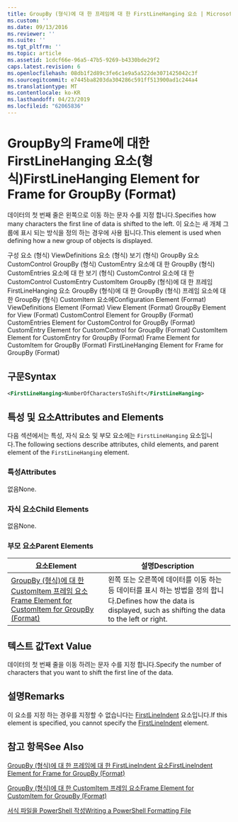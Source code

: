 ```yaml
---
title: GroupBy (형식)에 대 한 프레임에 대 한 FirstLineHanging 요소 | Microsoft Docs
ms.custom: ''
ms.date: 09/13/2016
ms.reviewer: ''
ms.suite: ''
ms.tgt_pltfrm: ''
ms.topic: article
ms.assetid: 1cdcf66e-96a5-47b5-9269-b4330bde29f2
caps.latest.revision: 6
ms.openlocfilehash: 08db1f2d89c3fe6c1e9a5a522de3071425042c3f
ms.sourcegitcommit: e7445ba8203da304286c591ff513900ad1c244a4
ms.translationtype: MT
ms.contentlocale: ko-KR
ms.lasthandoff: 04/23/2019
ms.locfileid: "62065836"
---
```

# <a name="firstlinehanging-element-for-frame-for-groupby-format"></a><span data-ttu-id="c70a1-102">GroupBy의 Frame에 대한 FirstLineHanging 요소(형식)</span><span class="sxs-lookup"><span data-stu-id="c70a1-102">FirstLineHanging Element for Frame for GroupBy (Format)</span></span>

<span data-ttu-id="c70a1-103">데이터의 첫 번째 줄은 왼쪽으로 이동 하는 문자 수를 지정 합니다.</span><span class="sxs-lookup"><span data-stu-id="c70a1-103">Specifies how many characters the first line of data is shifted to the left.</span></span> <span data-ttu-id="c70a1-104">이 요소는 새 개체 그룹에 표시 되는 방식을 정의 하는 경우에 사용 됩니다.</span><span class="sxs-lookup"><span data-stu-id="c70a1-104">This element is used when defining how a new group of objects is displayed.</span></span>

<span data-ttu-id="c70a1-105">구성 요소 (형식) ViewDefinitions 요소 (형식) 보기 (형식) GroupBy 요소 CustomControl GroupBy (형식) CustomEntry 요소에 대 한 GroupBy (형식) CustomEntries 요소에 대 한 보기 (형식) CustomControl 요소에 대 한 CustomControl CustomEntry CustomItem GroupBy (형식)에 대 한 프레임 FirstLineHanging 요소 GroupBy (형식)에 대 한 GroupBy (형식) 프레임 요소에 대 한 GroupBy (형식) CustomItem 요소에</span><span class="sxs-lookup"><span data-stu-id="c70a1-105">Configuration Element (Format) ViewDefinitions Element (Format) View Element (Format) GroupBy Element for View (Format) CustomControl Element for GroupBy (Format) CustomEntries Element for CustomControl for GroupBy (Format) CustomEntry Element for CustomControl for GroupBy (Format) CustomItem Element for CustomEntry for GroupBy (Format) Frame Element for CustomItem for GroupBy (Format) FirstLineHanging Element for Frame for GroupBy (Format)</span></span>

## <a name="syntax"></a><span data-ttu-id="c70a1-106">구문</span><span class="sxs-lookup"><span data-stu-id="c70a1-106">Syntax</span></span>

```xml
<FirstLineHanging>NumberOfCharactersToShift</FirstLineHanging>
```

## <a name="attributes-and-elements"></a><span data-ttu-id="c70a1-107">특성 및 요소</span><span class="sxs-lookup"><span data-stu-id="c70a1-107">Attributes and Elements</span></span>

<span data-ttu-id="c70a1-108">다음 섹션에서는 특성, 자식 요소 및 부모 요소에는 `FirstLineHanging` 요소입니다.</span><span class="sxs-lookup"><span data-stu-id="c70a1-108">The following sections describe attributes, child elements, and parent element of the `FirstLineHanging` element.</span></span>

### <a name="attributes"></a><span data-ttu-id="c70a1-109">특성</span><span class="sxs-lookup"><span data-stu-id="c70a1-109">Attributes</span></span>

<span data-ttu-id="c70a1-110">없음</span><span class="sxs-lookup"><span data-stu-id="c70a1-110">None.</span></span>

### <a name="child-elements"></a><span data-ttu-id="c70a1-111">자식 요소</span><span class="sxs-lookup"><span data-stu-id="c70a1-111">Child Elements</span></span>

<span data-ttu-id="c70a1-112">없음</span><span class="sxs-lookup"><span data-stu-id="c70a1-112">None.</span></span>

### <a name="parent-elements"></a><span data-ttu-id="c70a1-113">부모 요소</span><span class="sxs-lookup"><span data-stu-id="c70a1-113">Parent Elements</span></span>

|<span data-ttu-id="c70a1-114">요소</span><span class="sxs-lookup"><span data-stu-id="c70a1-114">Element</span></span>|<span data-ttu-id="c70a1-115">설명</span><span class="sxs-lookup"><span data-stu-id="c70a1-115">Description</span></span>|
|-------------|-----------------|
|[<span data-ttu-id="c70a1-116">GroupBy (형식)에 대 한 CustomItem 프레임 요소</span><span class="sxs-lookup"><span data-stu-id="c70a1-116">Frame Element for CustomItem for GroupBy (Format)</span></span>](./frame-element-for-customitem-for-groupby-format.md)|<span data-ttu-id="c70a1-117">왼쪽 또는 오른쪽에 데이터를 이동 하는 등 데이터를 표시 하는 방법을 정의 합니다.</span><span class="sxs-lookup"><span data-stu-id="c70a1-117">Defines how the data is displayed, such as shifting the data to the left or right.</span></span>|

## <a name="text-value"></a><span data-ttu-id="c70a1-118">텍스트 값</span><span class="sxs-lookup"><span data-stu-id="c70a1-118">Text Value</span></span>

<span data-ttu-id="c70a1-119">데이터의 첫 번째 줄을 이동 하려는 문자 수를 지정 합니다.</span><span class="sxs-lookup"><span data-stu-id="c70a1-119">Specify the number of characters that you want to shift the first line of the data.</span></span>

## <a name="remarks"></a><span data-ttu-id="c70a1-120">설명</span><span class="sxs-lookup"><span data-stu-id="c70a1-120">Remarks</span></span>

<span data-ttu-id="c70a1-121">이 요소를 지정 하는 경우를 지정할 수 없습니다는 [FirstLineIndent](./firstlineindent-element-for-frame-for-groupby-format.md) 요소입니다.</span><span class="sxs-lookup"><span data-stu-id="c70a1-121">If this element is specified, you cannot specify the [FirstLineIndent](./firstlineindent-element-for-frame-for-groupby-format.md) element.</span></span>

## <a name="see-also"></a><span data-ttu-id="c70a1-122">참고 항목</span><span class="sxs-lookup"><span data-stu-id="c70a1-122">See Also</span></span>

[<span data-ttu-id="c70a1-123">GroupBy (형식)에 대 한 프레임에 대 한 FirstLineIndent 요소</span><span class="sxs-lookup"><span data-stu-id="c70a1-123">FirstLineIndent Element for Frame for GroupBy (Format)</span></span>](./firstlineindent-element-for-frame-for-groupby-format.md)

[<span data-ttu-id="c70a1-124">GroupBy (형식)에 대 한 CustomItem 프레임 요소</span><span class="sxs-lookup"><span data-stu-id="c70a1-124">Frame Element for CustomItem for GroupBy (Format)</span></span>](./frame-element-for-customitem-for-groupby-format.md)

[<span data-ttu-id="c70a1-125">서식 파일을 PowerShell 작성</span><span class="sxs-lookup"><span data-stu-id="c70a1-125">Writing a PowerShell Formatting File</span></span>](./writing-a-powershell-formatting-file.md)
